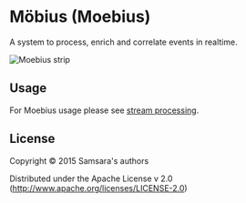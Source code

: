 # Möbius (Moebius)

A system to process, enrich and correlate events in realtime.


![Moebius strip](./doc/images/Moebius_strip.png)


## Usage

For Moebius usage please see [stream processing](/docs/development/stream-processing.md).

## License

Copyright © 2015 Samsara's authors

Distributed under the Apache License v 2.0 (http://www.apache.org/licenses/LICENSE-2.0)
